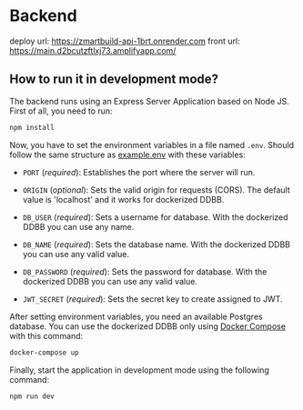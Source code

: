 # Backend

deploy url: https://zmartbuild-api-1brt.onrender.com
front url: https://main.d2bcutzftlxj73.amplifyapp.com/

## How to run it in development mode?

The backend runs using an Express Server Application based on Node JS. First of all, you need to run:

```bash
npm install
```

Now, you have to set the environment variables in a file named `.env`. Should follow the same structure as [example.env](./example.env) with these variables:

- `PORT` (_required_): Establishes the port where the server will run.

- `ORIGIN` (_optional_): Sets the valid origin for requests (CORS). The default value is 'localhost' and it works for dockerized DDBB.

- `DB_USER` (_required_): Sets a username for database. With the dockerized DDBB you can use any name.

- `DB_NAME` (_required_): Sets the database name. With the dockerized DDBB you can use any valid value.

- `DB_PASSWORD` (_required_): Sets the password for database. With the dockerized DDBB you can use any valid value.

- `JWT_SECRET` (_required_): Sets the secret key to create assigned to JWT.

After setting environment variables, you need an available Postgres database. You can use the dockerized DDBB only using [Docker Compose](https://docs.docker.com/compose/) with this command:

```bash
docker-compose up
```

Finally, start the application in development mode using the following command:

```bash
npm run dev
```
